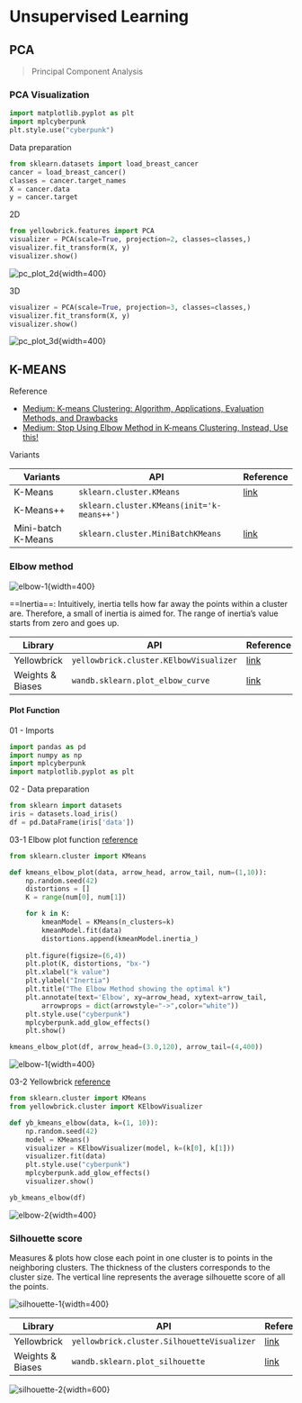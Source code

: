 # Unsupervised Learning

## PCA

> Principal Component Analysis
>

### PCA Visualization

```python
import matplotlib.pyplot as plt
import mplcyberpunk
plt.style.use("cyberpunk")
```

Data preparation

```python
from sklearn.datasets import load_breast_cancer
cancer = load_breast_cancer()
classes = cancer.target_names
X = cancer.data
y = cancer.target
```

2D

```python
from yellowbrick.features import PCA
visualizer = PCA(scale=True, projection=2, classes=classes,)
visualizer.fit_transform(X, y)
visualizer.show()
```

![pc_plot_2d](imgs/pc_plot_2d.png){width=400}

3D

```python
visualizer = PCA(scale=True, projection=3, classes=classes,)
visualizer.fit_transform(X, y)
visualizer.show()
```

![pc_plot_3d](imgs/pc_plot_3d.png){width=400}

## K-MEANS

Reference

- [Medium: K-means Clustering: Algorithm, Applications, Evaluation Methods, and Drawbacks](https://towardsdatascience.com/k-means-clustering-algorithm-applications-evaluation-methods-and-drawbacks-aa03e644b48a)
- [Medium: Stop Using Elbow Method in K-means Clustering, Instead, Use this!](https://towardsdatascience.com/elbow-method-is-not-sufficient-to-find-best-k-in-k-means-clustering-fc820da0631d)

Variants

| Variants           | API                                        | Reference                                                    |
| ------------------ | ------------------------------------------ | ------------------------------------------------------------ |
| K-Means            | `sklearn.cluster.KMeans`                   | [link](https://scikit-learn.org/stable/modules/generated/sklearn.cluster.KMeans.html) |
| K-Means++          | `sklearn.cluster.KMeans(init='k-means++')` |                                                              |
| Mini-batch K-Means | `sklearn.cluster.MiniBatchKMeans`          | [link](https://scikit-learn.org/stable/modules/generated/sklearn.cluster.MiniBatchKMeans.html) |

### Elbow method

![elbow-1](../imgs/elbow-1.png){width=400}

==Inertia==: Intuitively, inertia tells how far away the points within a cluster are. Therefore, a small of inertia is aimed for. The range of inertia’s value starts from zero and goes up.

| Library          | API                                    | Reference                                                    |
| ---------------- | -------------------------------------- | ------------------------------------------------------------ |
| Yellowbrick      | `yellowbrick.cluster.KElbowVisualizer` | [link](https://www.scikit-yb.org/en/latest/api/cluster/elbow.html) |
| Weights & Biases | `wandb.sklearn.plot_elbow_curve`       | [link](https://docs.wandb.ai/guides/integrations/scikit#elbow-plot) |

#### Plot Function

01 - Imports

```python
import pandas as pd
import numpy as np
import mplcyberpunk
import matplotlib.pyplot as plt
```

02 - Data preparation

```python
from sklearn import datasets
iris = datasets.load_iris()
df = pd.DataFrame(iris['data'])
```

03-1 Elbow plot function [reference](https://predictivehacks.com/k-means-elbow-method-code-for-python/)

```python
from sklearn.cluster import KMeans

def kmeans_elbow_plot(data, arrow_head, arrow_tail, num=(1,10)):
    np.random.seed(42)
    distortions = []
    K = range(num[0], num[1])

    for k in K:
        kmeanModel = KMeans(n_clusters=k)
        kmeanModel.fit(data)
        distortions.append(kmeanModel.inertia_)
    
    plt.figure(figsize=(6,4))
    plt.plot(K, distortions, "bx-")
    plt.xlabel("k value")
    plt.ylabel("Inertia")
    plt.title("The Elbow Method showing the optimal k")
    plt.annotate(text='Elbow', xy=arrow_head, xytext=arrow_tail,
        arrowprops = dict(arrowstyle="->",color="white"))
    plt.style.use("cyberpunk")
    mplcyberpunk.add_glow_effects()
    plt.show()
```

```python
kmeans_elbow_plot(df, arrow_head=(3.0,120), arrow_tail=(4,400))
```

![elbow-1](imgs/elbow-1.png){width=400}

03-2 Yellowbrick [reference](https://www.scikit-yb.org/en/latest/api/cluster/elbow.html)

```python
from sklearn.cluster import KMeans
from yellowbrick.cluster import KElbowVisualizer

def yb_kmeans_elbow(data, k=(1, 10)):
    np.random.seed(42)
    model = KMeans()
    visualizer = KElbowVisualizer(model, k=(k[0], k[1]))
    visualizer.fit(data)
    plt.style.use("cyberpunk")
    mplcyberpunk.add_glow_effects()
    visualizer.show()
```

```python
yb_kmeans_elbow(df)
```

![elbow-2](imgs/elbow-2.png){width=400}

### Silhouette score

Measures & plots how close each point in one cluster is to points in the neighboring clusters. The thickness of the clusters corresponds to the cluster size. The vertical line represents the average silhouette score of all the points.

![silhouette-1](../imgs/silhouette-1.png){width=400}

| Library          | API                                        | Reference                                                    |
| ---------------- | ------------------------------------------ | ------------------------------------------------------------ |
| Yellowbrick      | `yellowbrick.cluster.SilhouetteVisualizer` | [link](https://www.scikit-yb.org/en/latest/api/cluster/silhouette.html) |
| Weights & Biases | `wandb.sklearn.plot_silhouette`            | [link](https://docs.wandb.ai/guides/integrations/scikit#silhouette-plot) |

![silhouette-2](../imgs/silhouette-2.png){width=600}